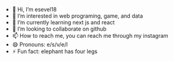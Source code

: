 - 👋 Hi, I’m esevel18
- 👀 I’m interested in web programing, game, and data
- 🌱 I’m currently learning next js and react
- 💞️ I’m looking to collaborate on github
- 📫 How to reach me, you can reach me through my instagram
- 😄 Pronouns: e/s/v/e/l
- ⚡ Fun fact: elephant has four legs

<!---
esevel18/esevel18 is a ✨ special ✨ repository because its `README.md` (this file) appears on your GitHub profile.
You can click the Preview link to take a look at your changes.
--->
